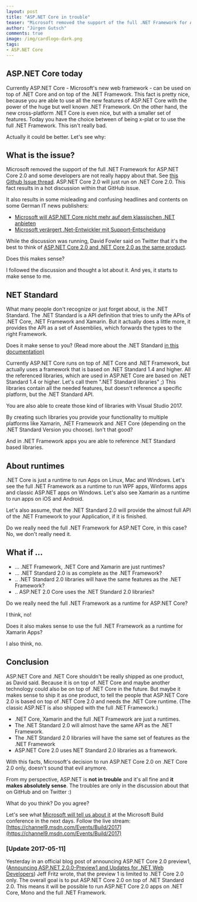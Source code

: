 ```yaml
---
layout: post
title: "ASP.NET Core in trouble"
teaser: "Microsoft removed the support of the full .NET Framework for ASP.NET Core 2.0 and some developers are not really happy about that. ASP.NET Core 2.0 will just run on .NET Core 2.0. In this post I tried to analyze that and it doesn't sound that evil..."
author: "Jürgen Gutsch"
comments: true
image: /img/cardlogo-dark.png
tags: 
- ASP.NET Core
---
```


## ASP.NET Core today

Currently ASP.NET Core - Microsoft's new web framework - can be used on top of .NET Core and on top of the .NET Framework. This fact is pretty nice, because you are able to use all the new features of ASP.NET Core with the power of the huge but well known .NET Framework. On the other hand, the new cross-platform .NET Core is even nice, but with a smaller set of features. Today you have the choice between of being x-plat or to use the full .NET Framework. This isn't really bad.

Actually it could be better. Let's see why:

## What is the issue?

Microsoft removed the support of the full .NET Framework for ASP.NET Core 2.0 and some developers are not really happy about that. See [this Github Issue thread](https://github.com/aspnet/Home/issues/2022). ASP.NET Core 2.0 will just run on .NET Core 2.0. This fact results in a hot discussion within that GitHub issue.

It also results in some misleading and confusing headlines and contents on some German IT news publishers:

* [Microsoft will ASP.NET Core nicht mehr auf dem klassischen .NET anbieten](https://www.heise.de/newsticker/meldung/Microsoft-will-ASP-NET-Core-nicht-mehr-auf-dem-klassischen-NET-anbieten-3708715.html)
* [Microsoft verärgert .Net-Entwickler mit Support-Entscheidung](https://www.golem.de/news/asp-net-core-2-0-microsoft-veraergert-net-entwickler-mit-support-entscheidung-1705-127712.html)

While the discussion was running, David Fowler said on Twitter that it's the best to think of [ASP.NET Core 2.0 and .NET Core 2.0 as the same product](https://twitter.com/davidfowl/status/861809298611073024). 

Does this makes sense?

I followed the discussion and thought a lot about it. And yes, it starts to make sense to me. 

## NET Standard

What many people don't recognize or just forget about, is the .NET Standard. The .NET Standard is a API definition that tries to unify the APIs of .NET Core, .NET Framework and Xamarin. But it actually does a little more, it provides the API as a set of Assemblies, which forwards the types to the right Framework.

Does it make sense to you? (Read more about the .NET Standard [in this documentation)](https://github.com/dotnet/standard/blob/master/docs/netstandard-20/README.md)

Currently ASP.NET Core runs on top of .NET Core and .NET Framework, but actually uses a framework that is based on .NET Standard 1.4 and higher. All the referenced libraries, which are used in ASP.NET Core are based on .NET Standard 1.4 or higher. Let's call them ".NET Standard libraries" ;) This libraries contain all the needed features, but doesn't reference a specific platform, but the .NET Standard API.

You are also able to create those kind of libraries with Visual Studio 2017.

By creating such libraries you provide your functionality to multiple platforms like Xamarin, .NET Framework and .NET Core (depending on the .NET Standard Version you choose). Isn't that good?

And in .NET Framework apps you are able to reference .NET Standard based libraries.

## About runtimes

.NET Core is just a runtime to run Apps on Linux, Mac and Windows. Let's see the full .NET Framework as a runtime to run WPF apps, Winforms apps and classic ASP.NET apps on Windows. Let's also see Xamarin as a runtime to run apps on iOS and Android.

Let's also assume, that the .NET Standard 2.0 will provide the almost full API of the .NET Framework to your Application, if it is finished.

Do we really need the full .NET Framework for ASP.NET Core, in this case? No, we don't really need it.

## What if ...

* ... .NET Framework, .NET Core and Xamarin are just runtimes?
* ... .NET Standard 2.0 is as complete as the .NET Framework?
* .. .NET Standard 2.0 libraries will have the same features as the .NET Framework?
* .. ASP.NET 2.0 Core uses the .NET Standard 2.0 libraries?

Do we really need the full .NET Framework as a runtime for ASP.NET Core?

I think, no!

Does it also makes sense to use the full .NET Framework as a runtime for Xamarin Apps?

I also think, no.

## Conclusion

ASP.NET Core and .NET Core shouldn't be really shipped as one product, as David said. Because it is on top of .NET Core and maybe another technology could also be on top of .NET Core in the future. But maybe it makes sense to ship it as one product, to tell the people that ASP.NET Core 2.0 is based on top of .NET Core 2.0 and needs the .NET Core runtime. (The classic ASP.NET is also shipped with the full .NET Framework.)

* .NET Core, Xamarin and the full .NET Framework are just a runtimes.
* The .NET Standard 2.0 will almost have the same API as the .NET Framework.
* The .NET Standard 2.0 libraries will have the same set of features as the .NET Framework
* ASP.NET Core 2.0 uses NET Standard 2.0 libraries as a framework.

With this facts, Microsoft's decision to run ASP.NET Core 2.0 on .NET Core 2.0 only, doesn't sound that evil anymore. 

From my perspective, ASP.NET is **not in trouble** and it's all fine and **it makes absolutely sense**. The troubles are only in the discussion about that on GitHub and on Twitter :)

What do you think? Do you agree?

Let's see what [Microsoft will tell us about it](https://channel9.msdn.com/events/Build/2017/C9L18) at the Microsoft Build conference in the next days. Follow the live stream: [https://channel9.msdn.com/Events/Build/2017](https://channel9.msdn.com/Events/Build/2017)

### [Update 2017-05-11]

Yesterday in an official blog post of announcing ASP.NET Core 2.0 preview1, ([Announcing ASP.NET 2.0.0-Preview1 and Updates for .NET Web Developers](https://blogs.msdn.microsoft.com/webdev/2017/05/10/aspnet-2-preview-1/)) Jeff Fritz wrote, that the preview 1 is limited to .NET Core 2.0 only. The overall goal is to put ASP.NET Core 2.0 on top of .NET Standard 2.0. This means it will be possible to run ASP.NET Core 2.0 apps on .NET Core, Mono and the full .NET Framework.

